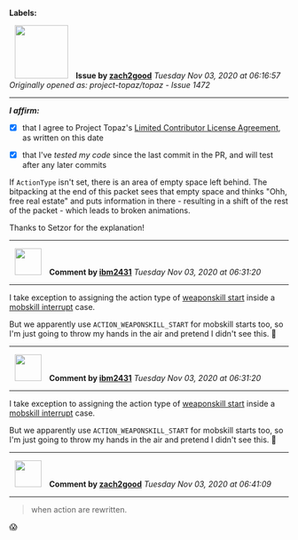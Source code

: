 **Labels:**



<a href="https://github.com/zach2good"><img src="https://avatars3.githubusercontent.com/u/1389729?v=4" width="96" height="96" hspace="10"></img></a> **Issue by [zach2good](https://github.com/zach2good)**
_Tuesday Nov 03, 2020 at 06:16:57_
_Originally opened as: project-topaz/topaz - Issue 1472_

----

<!-- place 'x' mark between square [] brackets to affirm: -->
**_I affirm:_**
- [x] that I agree to Project Topaz's [Limited Contributor License Agreement](http://project-topaz.com/blob/release/CONTRIBUTOR_AGREEMENT.md), as written on this date
- [x] that I've _tested my code_ since the last commit in the PR, and will test after any later commits

If `ActionType` isn't set, there is an area of empty space left behind. The bitpacking at the end of this packet sees that empty space and thinks "Ohh, free real estate" and puts information in there - resulting in a shift of the rest of the packet - which leads to broken animations.

Thanks to Setzor for the explanation!


----
<a href="https://github.com/ibm2431"><img src="https://avatars3.githubusercontent.com/u/13112942?v=4" width="48" height="48" hspace="10"></img></a> **Comment by [ibm2431](https://github.com/ibm2431)**
_Tuesday Nov 03, 2020 at 06:31:20_

----

I take exception to assigning the action type of [weaponskill start](https://github.com/Windower/Lua/wiki/Action-Category-03) inside a [mobskill interrupt](https://github.com/Windower/Lua/wiki/Action-Category-07) case.

But we apparently use `ACTION_WEAPONSKILL_START` for mobskill starts too, so I'm just going to throw my hands in the air and pretend I didn't see this. 🤷 


----
<a href="https://github.com/ibm2431"><img src="https://avatars3.githubusercontent.com/u/13112942?v=4" width="48" height="48" hspace="10"></img></a> **Comment by [ibm2431](https://github.com/ibm2431)**
_Tuesday Nov 03, 2020 at 06:31:20_

----

I take exception to assigning the action type of [weaponskill start](https://github.com/Windower/Lua/wiki/Action-Category-03) inside a [mobskill interrupt](https://github.com/Windower/Lua/wiki/Action-Category-07) case.

But we apparently use `ACTION_WEAPONSKILL_START` for mobskill starts too, so I'm just going to throw my hands in the air and pretend I didn't see this. 🤷 


----
<a href="https://github.com/zach2good"><img src="https://avatars3.githubusercontent.com/u/1389729?v=4" width="48" height="48" hspace="10"></img></a> **Comment by [zach2good](https://github.com/zach2good)**
_Tuesday Nov 03, 2020 at 06:41:09_

----

>  when action are rewritten.
😱 
